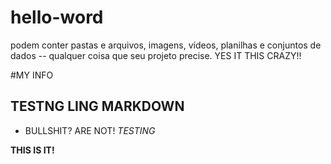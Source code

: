 # hello-word
podem conter pastas e arquivos, imagens, vídeos, planilhas e conjuntos de dados -- qualquer coisa que seu projeto precise.
YES IT THIS CRAZY!!

#MY INFO

## TESTNG LING MARKDOWN

- BULLSHIT? ARE NOT! 
*TESTING* 

__THIS IS IT!__
